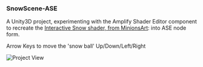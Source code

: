 ### **SnowScene-ASE**

A Unity3D project, experimenting with the Amplify Shader Editor component
 to recreate the [Interactive Snow shader, from MinionsArt](https://www.patreon.com/posts/interactive-snow-25641162):
 into ASE node form.
 
Arrow Keys to move the 'snow ball'  Up/Down/Left/Right

![Project View](./Capture.JPG)
